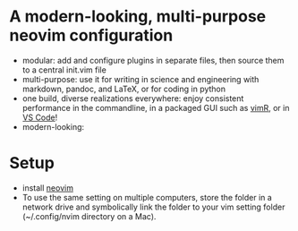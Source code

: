 # A modern-looking, multi-purpose neovim configuration
* modular: add and configure plugins in separate files, then source them to a central init.vim file
* multi-purpose: use it for writing in science and engineering with markdown, pandoc, and LaTeX, or for coding in python
* one build, diverse realizations everywhere: enjoy consistent performance in the commandline, in a packaged GUI such as [vimR](https://github.com/qvacua/vimr), or in [VS Code](https://github.com/asvetliakov/vscode-neovim)!
* modern-looking: 

# Setup
* install [neovim](https://neovim.io)
* To use the same setting on multiple computers, store the folder in a network drive and symbolically link the folder to your vim setting folder (~/.config/nvim directory on a Mac).

